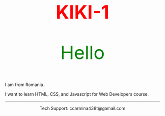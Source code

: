 <!doctype html>
<html>
  <head>
    <title>KIKI-1)</title>
  </head>
  <body>
    <h1 style="color: red; font-size: 60px; text-align: center;">KIKI-1</h1>
    <p style="color: green; font-size: 60px; text-align: center;">Hello
</p>
    <p>I am from Romania .</p>
    <p> I want to learn HTML, CSS, and Javascript for Web Developers course.</p>
    <footer>
      <hr>
      <p style="text-align: center;" 
         onclick="alert('EMAILING US IS USELESS');">
         Tech Support: ccarmina438t@gamail.com
      </p>
    </footer>
  </body>
</html>
